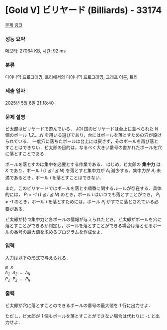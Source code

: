# [Gold V] ビリヤード (Billiards) - 33174 

[문제 링크](https://www.acmicpc.net/problem/33174) 

### 성능 요약

메모리: 27064 KB, 시간: 92 ms

### 분류

다이나믹 프로그래밍, 트리에서의 다이나믹 프로그래밍, 그래프 이론, 트리

### 제출 일자

2025년 5월 6일 21:18:40

### 문제 설명

<p>ビ太郎はビリヤードで遊んでいる． JOI 国のビリヤードは台上に並べられた <var>N</var> 個のボール <var>1,2,...,N</var> を用いる遊びであり，台にはボールを落とすための穴が設けられている． 一度穴に落ちたボールは台上には戻さず，そのボールを再び落とすことはできない．ビ太郎の目的は，なるべく大きい番号の書かれたボールを穴に落とすことである．</p>

<p>ボールを落とすのは集中を必要とする作業である． はじめ，ビ太郎の <strong>集中力</strong> は <var>X</var> であり，ボール <var>i</var> (<var>1 ≦ i ≦ N</var>) を落とすと集中力が <var>A<sub>i</sub></var> 減少する．集中力が <var>A<sub>i</sub></var> 未満であるとき，ボール <var>i</var> を落とすことはできない．</p>

<p>また，このビリヤードではボールを落とす順番に関するルールが存在する．具体的には， <var>P<sub>i</sub> = -1</var> (<var>1 ≦ i ≦ N</var>) のとき，ボール <var>i</var> はいつでも落とすことができ， <var>P<sub>i</sub> ≠ -1</var> のとき，ボール <var>i</var> を落とすためには，ボール <var>P<sub>i</sub></var> がすでに落とされている必要がある．</p>

<p>ビ太郎が持つ集中力と各ボールの情報が与えられたとき，ビ太郎がボールを穴に落とすことができるか判定し，ボールを落とすことができる場合は落とせるボールの番号の最大値を求めるプログラムを作成せよ．</p>

### 입력 

 <p>入力は以下の形式で与えられる．</p>

<pre><var>N</var> <var>X</var>
<var>A<sub>1</sub></var> <var>A<sub>2</sub></var> <var>…</var> <var>A<sub>N</sub></var>
<var>P<sub>1</sub></var> <var>P<sub>2</sub></var> <var>…</var> <var>P<sub>N</sub></var></pre>

### 출력 

 <p>ビ太郎が穴に落とすことのできるボールの番号の最大値を <var>1</var> 行に出力せよ．</p>

<p>ただし，ビ太郎が <var>1</var> 個もボールを落とすことができない場合は代わりに <code>-1</code> と出力せよ．</p>

